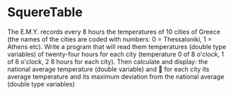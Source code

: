 # SquereTable
 The E.M.Y. records every 8 hours the temperatures of 10 cities of Greece (the names of the cities are
coded with numbers: 0 = Thessaloniki, 1 = Athens etc). Write a program that will read them
temperatures (double type variables) of twenty-four hours for each city (temperature 0
of 8 o'clock,
1
of 8 o'clock, 2
8 hours for each city). Then calculate and display:
 the national average temperature (double variable) and
 for each city its average temperature and its maximum deviation from the national average
(double type variables)
